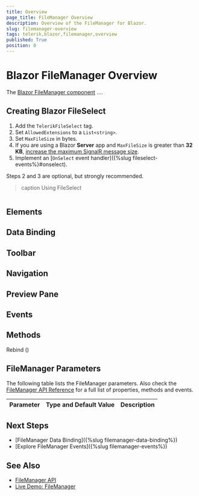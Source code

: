 ```yaml
---
title: Overview
page_title: FileManager Overview
description: Overview of the FileManager for Blazor.
slug: filemanager-overview
tags: telerik,blazor,filemanager,overview
published: True
position: 0
---
```


# Blazor FileManager Overview

The <a href = "https://www.telerik.com/blazor-ui/filemanager" target="_blank">Blazor FileManager component</a> ....



## Creating Blazor FileSelect

1. Add the `TelerikFileSelect` tag.
1. Set `AllowedExtensions` to a `List<string>`.
1. Set `MaxFileSize` in bytes.
1. If you are using a Blazor **Server** app and `MaxFileSize` is greater than **32 KB**, [increase the maximum SignalR message size](#large-file-support).
1. Implement an [`OnSelect` event handler]({%slug fileselect-events%}#onselect).

Steps 2 and 3 are optional, but strongly recommended.

>caption Using FileSelect

````CSHTML

````


## Elements

## Data Binding

## Toolbar

## Navigation

## Preview Pane

## Events

## Methods

Rebind ()



## FileManager Parameters

The following table lists the FileManager parameters. Also check the [FileManager API Reference](/blazor-ui/api/Telerik.Blazor.Components.TelerikFileManager) for a full list of properties, methods and events.


| Parameter | Type and Default&nbsp;Value | Description |
| --- | --- | --- |



## Next Steps

* [FileManager Data Binding]({%slug filemanager-data-binding%})
* [Explore FileManager Events]({%slug filemanager-events%})


## See Also

* [FileManager API](/blazor-ui/api/Telerik.Blazor.Components.TelerikFileManager)
* [Live Demo: FileManager](https://demos.telerik.com/blazor-ui/filemanager/overview)
